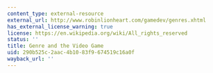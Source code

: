 ```yaml
---
content_type: external-resource
external_url: http://www.robinlionheart.com/gamedev/genres.xhtml
has_external_license_warning: true
license: https://en.wikipedia.org/wiki/All_rights_reserved
status: ''
title: Genre and the Video Game
uid: 290b525c-2aac-4b10-83f9-674519c16a0f
wayback_url: ''
---
```


